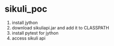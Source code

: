 # sikuli_poc
1. install jython
2. download sikuliapi.jar and add it to CLASSPATH
3. install pytest for jython
4. access sikuli api 
